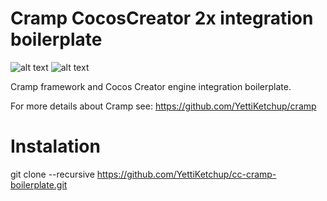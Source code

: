 # Cramp CocosCreator 2x integration boilerplate
![alt text](https://i.ibb.co/FDqDk98/cramp-logo-small.png)
![alt text](https://programmer.help/images/blog/21b7164ab4b1ed84a8e7d60476d8a46b.jpg)

Cramp framework and Cocos Creator engine integration boilerplate.

For more details about Cramp see: https://github.com/YettiKetchup/cramp

# Instalation
git clone --recursive https://github.com/YettiKetchup/cc-cramp-boilerplate.git
